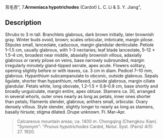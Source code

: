 背毛杏",
7.**Armeniaca hypotrichodes** (Cardot) L. C. Li & S. Y. Jiang",

## Description
Shrubs to 3 m tall. Branchlets glabrous, dark brown initially, later brownish gray. Winter buds ovoid, brown; scales orbicular, imbricate, margin pilose. Stipules small, lanceolate, caducous, margin glandular denticulate. Petiole 1–1.5 cm, usually glabrous, with 1–3 nectaries; leaf blade lanceolate, 5–12 × 1.5–4 cm, broadest near middle, abaxially brownish villous, adaxially glabrous or rarely pilose on veins, base narrowly subrounded, margin irregularly minutely gland-tipped serrate, apex acute. Flowers solitary, opening slightly before or with leaves, ca. 3 cm in diam. Pedicel 7–10 mm, glabrous. Hypanthium subcampanulate to obconic, outside glabrous. Sepals ligulate, shorter than hypanthium, reflexed, outside glabrous, margin ciliate glandular. Petals white, long obovate, 1.2–1.5 × 0.8–0.9 cm, base shortly and broadly unguiculate, margin entire, apex obtuse. Stamens ca. 30, arranged in several whorls, outer ones nearly as long as petals, inner ones shorter than petals; filaments slender, glabrous; anthers small, orbicular. Ovary densely villous. Style slender, slightly longer to nearly as long as stamens, basally hirsute; stigma dilated. Drupe unknown. Fl. Mar–Apr.

> Calcareous mountain areas; ca. 1400 m. Chongqing (Chengkou Xian).
  "Synonym": "*Prunus hypotrichodes* Cardot, Notul. Syst. (Paris) 4(1): 27. 1920.
